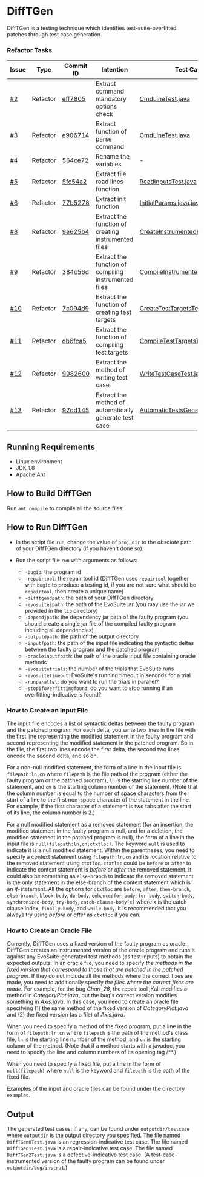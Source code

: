 # DiffTGen

DiffTGen is a testing technique which identifies test-suite-overfitted patches through test case generation.

### Refactor Tasks
| Issue|Type |Commit ID|Intention|Test Case|
|----  | ----  | ----  |  ----     |----  |
|[#2](https://github.com/SophieHYe/DiffTGen/issues/2)|  Refactor| [eff7805](https://github.com/SophieHYe/DiffTGen/commit/eff78054edee9bf9546417e59dcacf5f781b2c67)| Extract command mandatory options check |[CmdLineTest.java](https://github.com/SophieHYe/DiffTGen/commit/eff78054edee9bf9546417e59dcacf5f781b2c67#diff-2f41fc4fcb35bbbe3e0245b259632d7a)|
|[#3](https://github.com/SophieHYe/DiffTGen/issues/3)|Refactor|[e906714](https://github.com/SophieHYe/DiffTGen/commit/e90671403fe2944ef6d9812788556eecb0add8cd)|Extract function of parse command |[CmdLineTest.java](https://github.com/SophieHYe/DiffTGen/commit/e90671403fe2944ef6d9812788556eecb0add8cd#diff-2f41fc4fcb35bbbe3e0245b259632d7a)|
|[#4](https://github.com/SophieHYe/DiffTGen/issues/4)|Refactor|[564ce72](https://github.com/SophieHYe/DiffTGen/commit/564ce72d0db1dceea0e73c3c8d34078b3d5d3ebb)|Rename the variables|-|
|[#5](https://github.com/SophieHYe/DiffTGen/issues/5)|Refactor|[5fc54a2](https://github.com/SophieHYe/DiffTGen/commit/5fc54a20944016c4bae0123ba2e0dc62ec9f5576)|Extract file read lines function|[ReadInputsTest.java](https://github.com/SophieHYe/DiffTGen/commit/5a441eaf568ca37171d966e7645c268101728979#diff-2299f3953b445285791b0e175ee08d9e)|
|[#6](https://github.com/SophieHYe/DiffTGen/issues/6)|Refactor|[77b5278](https://github.com/SophieHYe/DiffTGen/commit/77b5278327af7f02e094aae8dbf8281aa62f67c0)|Extract init function|[InitialParams.java.java](https://github.com/SophieHYe/DiffTGen/commit/0aca11e48c9ab5589787d3ed1e48949ba81ec916)|
|[#8](https://github.com/SophieHYe/DiffTGen/issues/8)|Refactor|[9e625b4](https://github.com/SophieHYe/DiffTGen/commit/9e625b4690016cc4f697f54c18411bde7a7bff02)|Extract the function of creating instrumented files|[CreateInstrumentedFilesTest.java](https://github.com/SophieHYe/DiffTGen/commit/9e625b4690016cc4f697f54c18411bde7a7bff02#diff-019ef40761012bbd43185b8c0d71a2d9)|
|[#9](https://github.com/SophieHYe/DiffTGen/issues/9)|Refactor|[384c56d](https://github.com/SophieHYe/DiffTGen/commit/384c56d042b13dd2b103e81c19007d12cc7012ea)|Extract the function of compiling instrumented files|[CompileInstrumentedFilesTest.java](https://github.com/SophieHYe/DiffTGen/commit/384c56d042b13dd2b103e81c19007d12cc7012ea#diff-d7d2ff708c13d89e08b472e722d38e55)|
|[#10](https://github.com/SophieHYe/DiffTGen/issues/10)|Refactor|[7c094d9](https://github.com/SophieHYe/DiffTGen/commit/7c094d923c7360d4156555055a42b8b84b8547cb)|Extract the function of creating test targets|[CreateTestTargetsTest.java](https://github.com/SophieHYe/DiffTGen/commit/7c094d923c7360d4156555055a42b8b84b8547cb#diff-80fbffc89cc47454bd7b1b2276ecec4c)|
|[#11](https://github.com/SophieHYe/DiffTGen/issues/11)|Refactor|[db6fca5](https://github.com/SophieHYe/DiffTGen/commit/db6fca52f1256e0cd160e0ab7695e4dba2e95d8f)|Extract the function of compiling test targets|[CompileTestTargetsTest.java](https://github.com/SophieHYe/DiffTGen/commit/db6fca52f1256e0cd160e0ab7695e4dba2e95d8f#diff-3ebadfc0d760a1b407a0b54db239b4ac)|
|[#12](https://github.com/SophieHYe/DiffTGen/issues/12)|Refactor|[9982600](https://github.com/SophieHYe/DiffTGen/commit/99826007785c378636d777e831750680d8d72c37)|Extract the method of writing test case|[WriteTestCaseTest.java](https://github.com/SophieHYe/DiffTGen/commit/99826007785c378636d777e831750680d8d72c37#diff-b5ec2d6512e7178491c8900ff556e934)|
|[#13](https://github.com/SophieHYe/DiffTGen/issues/13)|Refactor|[97dd145](https://github.com/SophieHYe/DiffTGen/commit/97dd145fcf3fde52296ba02969349a1b5b55e989)|Extract the method of automatically generate test case|[AutomaticTestsGenerationTest.java](https://github.com/SophieHYe/DiffTGen/commit/97dd145fcf3fde52296ba02969349a1b5b55e989#diff-21a5467a3b9c5c01809186ecaedbd06e)|



## Running Requirements

+ Linux environment
+ JDK 1.8
+ Apache Ant

## How to Build DiffTGen

Run `ant compile` to compile all the source files.

## How to Run DiffTGen

+ In the script file `run`, change the value of `proj_dir` to the *absolute* path of your DiffTGen directory (if you haven't done so).

+ Run the script file `run` with arguments as follows:
  * `-bugid`: the program id
  * `-repairtool`: the repair tool id (DiffTGen uses `repairtool` together with `bugid` to produce a testing id, if you are not sure what should be `repairtool`, then create a unique name)
  * `-difftgendpath`: the path of your DiffTGen directory
  * `-evosuitejpath`: the path of the EvoSuite jar (you may use the jar we provided in the `lib` directory)
  * `-dependjpath`: the dependency jar path of the faulty program (you should create a single jar file of the compiled faulty program including all dependencies)
  * `-outputdpath`: the path of the output directory
  * `-inputfpath`: the path of the input file indicating the syntactic deltas between the faulty program and the patched program
  * `-oracleinputfpath`: the path of the oracle input file containing oracle methods
  * `-evosuitetrials`: the number of the trials that EvoSuite runs
  * `-evosuitetimeout`: EvoSuite's running timeout in seconds for a trial
  * `-runparallel`: do you want to run the trials in parallel?
  * `-stopifoverfittingfound`: do you want to stop running if an overfitting-indicative is found?

### How to Create an Input File

The input file encodes a list of syntactic deltas between the faulty program and the patched program. For each delta, you write two lines in the file with the first line representing the modified statement in the faulty program and second representing the modified statement in the patched program. So in the file, the first two lines encode the first delta, the second two lines encode the second delta, and so on.

For a non-null modified statement, the form of a line in the input file is `filepath:ln,cn` where `filepath` is the file path of the program (either the faulty program or the patched program), `ln` is the starting line number of the statement, and `cn` is the starting column number of the statement. (Note that the column number is equal to the number of space characters from the start of a line to the first non-space character of the statement in the line. For example, if the first character of a statement is two tabs after the start of its line, the column number is 2.)

For a null modified statement as a removed statement (for an insertion, the modified statement in the faulty program is null, and for a deletion, the modified statement in the patched program is null), the form of a line in the input file is `null(filepath:ln,cn;ctxtloc)`. The keyword `null` is used to indicate it is a null modified statement. Within the parentheses, you need to specify a context statement using `filepath:ln,cn` and its location relative to the removed statement using `ctxtloc`. `ctxtloc` could be `before` or `after` to indicate the context statement is *before* or *after* the removed statement. It could also be something as `else-branch` to indicate the removed statement is the only statement in the else-branch of the context statement which is an *if*-statement. All the options for `ctxtloc` are `before`, `after`, `then-branch`, `else-branch`, `block-body`, `do-body`, `enhancedfor-body`, `for-body`, `switch-body`, `synchronized-body`, `try-body`, `catch-clause-body[x]` where x is the catch clause index, `finally-body`, and `while-body`. It is recommended that you always try using *before* or *after* as `ctxtloc` if you can.

### How to Create an Oracle File

Currently, DiffTGen uses a fixed version of the faulty program as oracle. DiffTGen creates an instrumented version of the oracle program and runs it against any EvoSuite-generated test methods (as test inputs) to obtain the expected outputs. In an oracle file, you need to specify *the methods in the fixed version that correspond to those that are patched in the patched program*. If they do not include all the methods where the correct fixes are made, you need to additionally specify *the files where the correct fixes are made*. For example, for the bug *Chart_26*, the repair tool jKali modifies a method in *CategoryPlot.java*, but the bug's correct version modifies something in *Axis.java*. In this case, you need to create an oracle file specifying (1) the same method of the fixed version of *CategoryPlot.java* and (2) the fixed version (as a file) of *Axis.java*.

When you need to specify a method of the fixed program, put a line in the form of `filepath:ln,cn` where `filepath` is the path of the method's class file, `ln` is the starting line number of the method, and `cn` is the starting column of the method. (Note that if a method starts with a javadoc, you need to specify the line and column numbers of its opening tag /\*\*.)

When you need to specify a fixed file, put a line in the form of `null(filepath)` where `null` is the keyword and `filepath` is the path of the fixed file.

Examples of the input and oracle files can be found under the directory `examples`.


## Output

The generated test cases, if any, can be found under `outputdir/testcase` where `outputdir` is the output directory you specified. The file named `DiffTGen0Test.java` is an regression-indicative test case. The file named `DiffTGen1Test.java` is a repair-indicative test case. The file named `DiffTGen2Test.java` is a defective-indicative test case. (A test-case-instrumented version of the faulty program can be found under `outputdir/bug/instru1`.)
